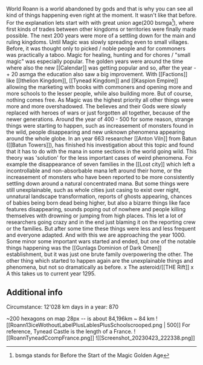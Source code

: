World Roann is a world abandoned by gods and that is why you can see all kind of things happening even right at the moment. It wasn't like that before. For the explanation lets start with with great union age(200 bsmga[^1]), where first kinds of trades between other kingdoms or territories were finally made possible.
The next 200 years were more of a settling down for the main and ruling kingdoms. Until Magic was slowly spreading even to small villages. Before, it was thought only to picked / noble people and for commoners was practically a taboo. Magic for healing, hunting and for chores / "small magic" was especially popular. The golden years were around the time where also the new [[Calendar]] was getting popular and so, after the year -+ 20 asmga the education also saw a big improvement.
With [[Factions]] like [[Ithelion Kingdom]], [[Tynead Kingdom]] and [[Kaspion Empire]] allowing the marketing with books with commoners and opening more and more schools to the lesser people, while also building more.
But of course, nothing comes free. As Magic was the highest priority all other things were more and more overshadowed. The believes and their Gods were slowly replaced with heroes of wars or just forgotten all together, because of the newer generations.
Around the year of 400 - 500 for some reason, strange things were starting to happen, such as increasement of monsters found in the wild, people disappearing and new unknown phenomena appearing around the whole globe. In an year 663 researcher [[Anton Viln]] from Batun ([[Batun Towers]]), has finished his investigation about this topic and found that it has to do with the mana in some sections in the world going wild. This theory was 'solution' for the less important cases of weird phenomena. For example the disappearance of seven families in the [[Lost city]] which left a incontrollable and non-absorbable mana left around their home, or the increasement of monsters who have been reported to be more consistently settling down around a natural concentrated mana.
But some things were still unexplainable, such as whole cities just casing to exist over night, unnatural landscape transformation, reports of ghosts appearing, chances of babies being born dead being higher, but also a bizarre things like face features disappearing, sounds poping out of nowhere and people killing themselves with drowning or jumping from high places. This let a lot of researchers going crazy and in the end just blaming it on the reporting crew or the families. But after some time these things were less and less frequent and everyone adapted.
And with this we are approaching the year 1000. Some minor some important wars started and ended, but one of the notable things happening was the [[Gunlags Dominion of Dark Omen]] establishment, but it was just one brute family overpowering the other. The other thing which started to happen again are the unexplainable things and phenomena, but not so dramatically as before.
x
The asteroid/[[THE Rift]]
x
A this takes us to current year 1295.

[^1]: bsmga stands for Before the Start of the Magic Golden Age

## Additional info
Circumstance: 12'028 km
days in a year: 870

~200 hexagons on map
28px -- is about 84,196km ~ 84 km
![[Roann13iceWothoutLabelPlusLablesPlusSchoolscrooped.png | 500]]
For reference, Tynead Castle is the length of a France. 
![[RoannTyneadCcompFrance.png]]
![[Screenshot_20230423_222338.png]]